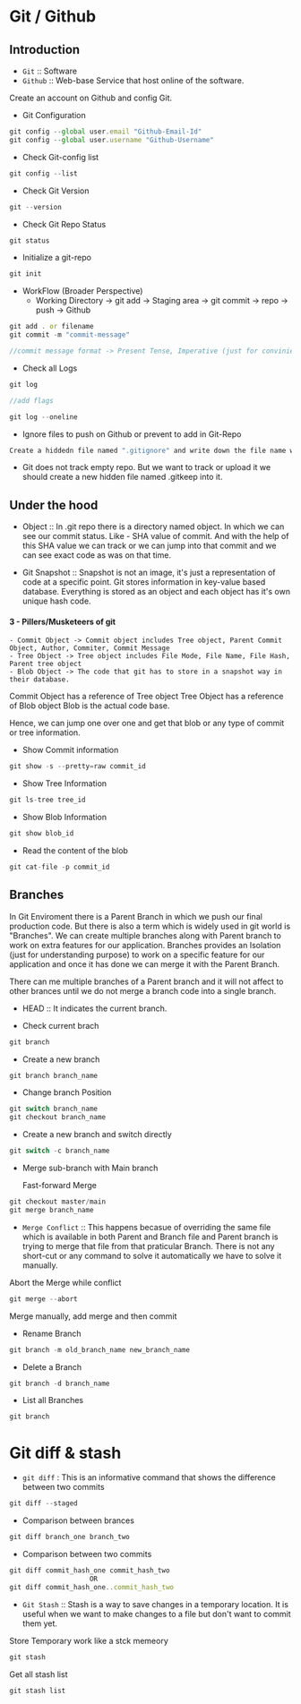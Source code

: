 # Git / Github

## Introduction

- <code>Git</code> :: Software
- <code>Github</code> :: Web-base Service that host online of the software.

Create an account on Github and config Git.

- Git Configuration

```javascript
git config --global user.email "Github-Email-Id"
git config --global user.username "Github-Username"
```

- Check Git-config list

```javascript
git config --list
```

- Check Git Version

```javascript
git --version
```

- Check Git Repo Status

```javascript
git status
```

- Initialize a git-repo

```javascript
git init
```

- WorkFlow (Broader Perspective)
  - Working Directory -> git add -> Staging area -> git commit -> repo -> push -> Github

```javascript
git add . or filename
git commit -m "commit-message"

//commit message format -> Present Tense, Imperative (just for convinience)
```

- Check all Logs

```javascript
git log

//add flags

git log --oneline
```

- Ignore files to push on Github or prevent to add in Git-Repo

```javascript
Create a hiddedn file named ".gitignore" and write down the file name which we want to ignore.
```

- Git does not track empty repo. But we want to track or upload it we should create a new hidden file named .gitkeep into it.

## Under the hood

- Object :: In .git repo there is a directory named object. In which we can see our commit status. Like - SHA value of commit. And with the help of this SHA value we can track or we can jump into that commit and we can see exact code as was on that time.

- Git Snapshot :: Snapshot is not an image, it's just a representation of code at a specific point. Git stores information in key-value based database. Everything is stored as an object and each object has it's own unique hash code.

#### 3 - Pillers/Musketeers of git

    - Commit Object -> Commit object includes Tree object, Parent Commit Object, Author, Commiter, Commit Message
    - Tree Object -> Tree object includes File Mode, File Name, File Hash, Parent tree object
    - Blob Object -> The code that git has to store in a snapshot way in their database.

Commit Object has a reference of Tree object
Tree Object has a reference of Blob object
Blob is the actual code base.

Hence, we can jump one over one and get that blob or any type of commit or tree information.

- Show Commit information

```javascript
git show -s --pretty=raw commit_id
```

- Show Tree Information

```javascript
git ls-tree tree_id
```

- Show Blob Information

```javascript
git show blob_id
```

- Read the content of the blob

```javascript
git cat-file -p commit_id
```

## Branches

In Git Enviroment there is a Parent Branch in which we push our final production code. But there is also a term which is widely used in git world is "Branches". We can create multiple branches along with Parent branch to work on extra features for our application. Branches provides an Isolation (just for understanding purpose) to work on a specific feature for our application and once it has done we can merge it with the Parent Branch.

There can me multiple branches of a Parent branch and it will not affect to other brances until we do not merge a branch code into a single branch.

- HEAD :: It indicates the current branch.

- Check current brach

```javascript
git branch
```

- Create a new branch

```javascript
git branch branch_name
```

- Change branch Position

```javascript
git switch branch_name
git checkout branch_name
```

- Create a new branch and switch directly

```javascript
git switch -c branch_name
```

- Merge sub-branch with Main branch

  Fast-forward Merge

```javascript
git checkout master/main
git merge branch_name
```

- <code>Merge Conflict</code> :: This happens becasue of overriding the same file which is available in both Parent and Branch file and Parent branch is trying to merge that file from that praticular Branch. There is not any short-cut or any command to solve it automatically we have to solve it manually.

Abort the Merge while conflict

```javascript
git merge --abort
```

Merge manually, add merge and then commit

- Rename Branch

```javascript
git branch -m old_branch_name new_branch_name
```

- Delete a Branch

```javascript
git branch -d branch_name
```

- List all Branches

```javascript
git branch
```

# Git diff & stash

- <code>git diff</code> : This is an informative command that shows the difference between two commits

```javascript
git diff --staged
```

- Comparison between brances

```javascript
git diff branch_one branch_two
```

- Comparison between two commits

```javascript
git diff commit_hash_one commit_hash_two
                    OR
git diff commit_hash_one..commit_hash_two
```

- <code>Git Stash</code> :: Stash is a way to save changes in a temporary location. It is useful when we want to make changes to a file but don't want to commit them yet.

Store Temporary work like a stck memeory

```javascript
git stash
```

Get all stash list

```javascript
git stash list
```
